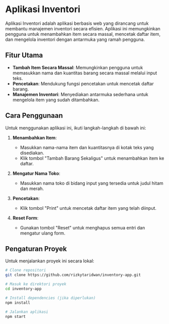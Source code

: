 # Aplikasi Inventori

Aplikasi Inventori adalah aplikasi berbasis web yang dirancang untuk membantu manajemen inventori secara efisien. Aplikasi ini memungkinkan pengguna untuk menambahkan item secara massal, mencetak daftar item, dan mengelola inventori dengan antarmuka yang ramah pengguna.

## Fitur Utama

- **Tambah Item Secara Massal**: Memungkinkan pengguna untuk memasukkan nama dan kuantitas barang secara massal melalui input teks.
- **Pencetakan**: Mendukung fungsi pencetakan untuk mencetak daftar barang.
- **Manajemen Inventori**: Menyediakan antarmuka sederhana untuk mengelola item yang sudah ditambahkan.

## Cara Penggunaan

Untuk menggunakan aplikasi ini, ikuti langkah-langkah di bawah ini:

1. **Menambahkan Item**:
   - Masukkan nama-nama item dan kuantitasnya di kotak teks yang disediakan.
   - Klik tombol "Tambah Barang Sekaligus" untuk menambahkan item ke daftar.
   
2. **Mengatur Nama Toko**:
   - Masukkan nama toko di bidang input yang tersedia untuk judul hitam dan merah.

3. **Pencetakan**:
   - Klik tombol "Print" untuk mencetak daftar item yang telah diinput.

4. **Reset Form**:
   - Gunakan tombol "Reset" untuk menghapus semua entri dan mengatur ulang form.

## Pengaturan Proyek

Untuk menjalankan proyek ini secara lokal:

```bash
# Clone repositori
git clone https://github.com/rizkytaridwan/inventory-app.git

# Masuk ke direktori proyek
cd inventory-app

# Install dependencies (jika diperlukan)
npm install

# Jalankan aplikasi
npm start
